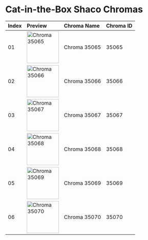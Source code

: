 # Cat-in-the-Box Shaco Chromas

| Index | Preview | Chroma Name | Chroma ID |
|:---|:---|:---|:---|
| 01 | <img src='https://raw.communitydragon.org/latest/plugins/rcp-be-lol-game-data/global/default/v1/champion-chroma-images/35/35065.png' alt='Chroma 35065' width='100'> | Chroma 35065 | 35065 |
| 02 | <img src='https://raw.communitydragon.org/latest/plugins/rcp-be-lol-game-data/global/default/v1/champion-chroma-images/35/35066.png' alt='Chroma 35066' width='100'> | Chroma 35066 | 35066 |
| 03 | <img src='https://raw.communitydragon.org/latest/plugins/rcp-be-lol-game-data/global/default/v1/champion-chroma-images/35/35067.png' alt='Chroma 35067' width='100'> | Chroma 35067 | 35067 |
| 04 | <img src='https://raw.communitydragon.org/latest/plugins/rcp-be-lol-game-data/global/default/v1/champion-chroma-images/35/35068.png' alt='Chroma 35068' width='100'> | Chroma 35068 | 35068 |
| 05 | <img src='https://raw.communitydragon.org/latest/plugins/rcp-be-lol-game-data/global/default/v1/champion-chroma-images/35/35069.png' alt='Chroma 35069' width='100'> | Chroma 35069 | 35069 |
| 06 | <img src='https://raw.communitydragon.org/latest/plugins/rcp-be-lol-game-data/global/default/v1/champion-chroma-images/35/35070.png' alt='Chroma 35070' width='100'> | Chroma 35070 | 35070 |
